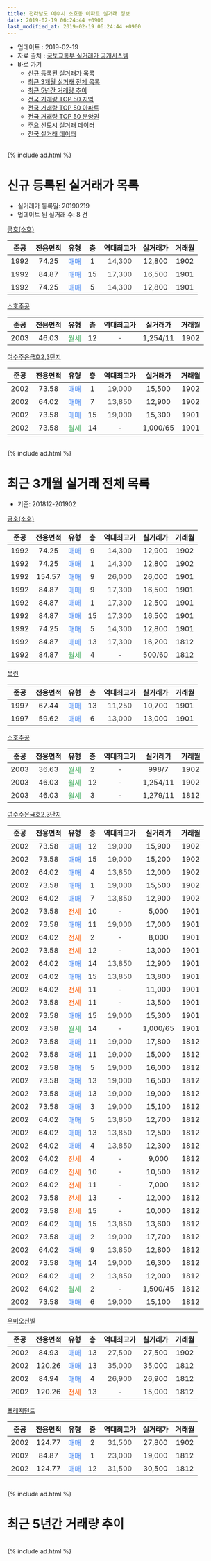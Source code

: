 ```yaml
---
title: 전라남도 여수시 소호동 아파트 실거래 정보
date: 2019-02-19 06:24:44 +0900
last_modified_at: 2019-02-19 06:24:44 +0900
---
```


* 업데이트 : 2019-02-19
* 자료 출처 : [국토교통부 실거래가 공개시스템](http://rt.molit.go.kr)
* 바로 가기
    * [신규 등록된 실거래가 목록](#신규-등록된-실거래가-목록)
    * [최근 3개월 실거래 전체 목록](#최근-3개월-실거래-전체-목록)
    * [최근 5년간 거래량 추이](#최근-5년간-거래량-추이)
    * [전국 거래량 TOP 50 지역](https://ayogom.github.io/apt-trade-info/최근-3개월-전국에서-가장-거래가-많이-발생한-지역)
    * [전국 거래량 TOP 50 아파트](https://ayogom.github.io/apt-trade-info/최근-3개월-전국에서-가장-거래가-많이-발생한-아파트)
    * [전국 거래량 TOP 50 분양권](https://ayogom.github.io/apt-trade-info/최근-3개월-전국에서-가장-거래가-많이-발생한-분양권)
    * [주요 신도시 실거래 데이터](https://ayogom.github.io/apt-trade-info/주요-신도시)
    * [전국 실거래 데이터](https://ayogom.github.io/apt-trade-info/전국)
<br>
{% include ad.html %}
<br>

# 신규 등록된 실거래가 목록
* 실거래가 등록일: 20190219
* 업데이트 된 실거래 수: 8 건


[금호(소호)](https://search.naver.com/search.naver?query=%EC%A0%84%EB%9D%BC%EB%82%A8%EB%8F%84+%EC%97%AC%EC%88%98%EC%8B%9C+%EC%86%8C%ED%98%B8%EB%8F%99+%EA%B8%88%ED%98%B8%28%EC%86%8C%ED%98%B8%29)

|준공|전용면적|유형|층|역대최고가|실거래가|거래월|
|:---:|:---:|:---:|:---:|:---:|:---:|:---:|
|1992|74.25|<span style="color:#4285f3">매매</span>|1|<span style="color:#444444">14,300</span>|12,800|1902|
|1992|84.87|<span style="color:#4285f3">매매</span>|15|<span style="color:#444444">17,300</span>|16,500|1901|
|1992|74.25|<span style="color:#4285f3">매매</span>|5|<span style="color:#444444">14,300</span>|12,800|1901|

[소호주공](https://search.naver.com/search.naver?query=%EC%A0%84%EB%9D%BC%EB%82%A8%EB%8F%84+%EC%97%AC%EC%88%98%EC%8B%9C+%EC%86%8C%ED%98%B8%EB%8F%99+%EC%86%8C%ED%98%B8%EC%A3%BC%EA%B3%B5)

|준공|전용면적|유형|층|역대최고가|실거래가|거래월|
|:---:|:---:|:---:|:---:|:---:|:---:|:---:|
|2003|46.03|<span style="color:#34a853">월세</span>|12|<span style="color:#444444">-</span>|1,254/11|1902|

[여수주은금호2,3단지](https://search.naver.com/search.naver?query=%EC%A0%84%EB%9D%BC%EB%82%A8%EB%8F%84+%EC%97%AC%EC%88%98%EC%8B%9C+%EC%86%8C%ED%98%B8%EB%8F%99+%EC%97%AC%EC%88%98%EC%A3%BC%EC%9D%80%EA%B8%88%ED%98%B82%2C3%EB%8B%A8%EC%A7%80)

|준공|전용면적|유형|층|역대최고가|실거래가|거래월|
|:---:|:---:|:---:|:---:|:---:|:---:|:---:|
|2002|73.58|<span style="color:#4285f3">매매</span>|1|<span style="color:#444444">19,000</span>|15,500|1902|
|2002|64.02|<span style="color:#4285f3">매매</span>|7|<span style="color:#444444">13,850</span>|12,900|1902|
|2002|73.58|<span style="color:#4285f3">매매</span>|15|<span style="color:#444444">19,000</span>|15,300|1901|
|2002|73.58|<span style="color:#34a853">월세</span>|14|<span style="color:#444444">-</span>|1,000/65|1901|


<br>
{% include ad.html %}
<br>

# 최근 3개월 실거래 전체 목록
* 기준: 201812-201902


[금호(소호)](https://search.naver.com/search.naver?query=%EC%A0%84%EB%9D%BC%EB%82%A8%EB%8F%84+%EC%97%AC%EC%88%98%EC%8B%9C+%EC%86%8C%ED%98%B8%EB%8F%99+%EA%B8%88%ED%98%B8%28%EC%86%8C%ED%98%B8%29)

|준공|전용면적|유형|층|역대최고가|실거래가|거래월|
|:---:|:---:|:---:|:---:|:---:|:---:|:---:|
|1992|74.25|<span style="color:#4285f3">매매</span>|9|<span style="color:#444444">14,300</span>|12,900|1902|
|1992|74.25|<span style="color:#4285f3">매매</span>|1|<span style="color:#444444">14,300</span>|12,800|1902|
|1992|154.57|<span style="color:#4285f3">매매</span>|9|<span style="color:#444444">26,000</span>|26,000|1901|
|1992|84.87|<span style="color:#4285f3">매매</span>|9|<span style="color:#444444">17,300</span>|16,500|1901|
|1992|84.87|<span style="color:#4285f3">매매</span>|1|<span style="color:#444444">17,300</span>|12,500|1901|
|1992|84.87|<span style="color:#4285f3">매매</span>|15|<span style="color:#444444">17,300</span>|16,500|1901|
|1992|74.25|<span style="color:#4285f3">매매</span>|5|<span style="color:#444444">14,300</span>|12,800|1901|
|1992|84.87|<span style="color:#4285f3">매매</span>|13|<span style="color:#444444">17,300</span>|16,200|1812|
|1992|84.87|<span style="color:#34a853">월세</span>|4|<span style="color:#444444">-</span>|500/60|1812|

[목련](https://search.naver.com/search.naver?query=%EC%A0%84%EB%9D%BC%EB%82%A8%EB%8F%84+%EC%97%AC%EC%88%98%EC%8B%9C+%EC%86%8C%ED%98%B8%EB%8F%99+%EB%AA%A9%EB%A0%A8)

|준공|전용면적|유형|층|역대최고가|실거래가|거래월|
|:---:|:---:|:---:|:---:|:---:|:---:|:---:|
|1997|67.44|<span style="color:#4285f3">매매</span>|13|<span style="color:#444444">11,250</span>|10,700|1901|
|1997|59.62|<span style="color:#4285f3">매매</span>|6|<span style="color:#444444">13,000</span>|13,000|1901|

[소호주공](https://search.naver.com/search.naver?query=%EC%A0%84%EB%9D%BC%EB%82%A8%EB%8F%84+%EC%97%AC%EC%88%98%EC%8B%9C+%EC%86%8C%ED%98%B8%EB%8F%99+%EC%86%8C%ED%98%B8%EC%A3%BC%EA%B3%B5)

|준공|전용면적|유형|층|역대최고가|실거래가|거래월|
|:---:|:---:|:---:|:---:|:---:|:---:|:---:|
|2003|36.63|<span style="color:#34a853">월세</span>|2|<span style="color:#444444">-</span>|998/7|1902|
|2003|46.03|<span style="color:#34a853">월세</span>|12|<span style="color:#444444">-</span>|1,254/11|1902|
|2003|46.03|<span style="color:#34a853">월세</span>|3|<span style="color:#444444">-</span>|1,279/11|1812|

[여수주은금호2,3단지](https://search.naver.com/search.naver?query=%EC%A0%84%EB%9D%BC%EB%82%A8%EB%8F%84+%EC%97%AC%EC%88%98%EC%8B%9C+%EC%86%8C%ED%98%B8%EB%8F%99+%EC%97%AC%EC%88%98%EC%A3%BC%EC%9D%80%EA%B8%88%ED%98%B82%2C3%EB%8B%A8%EC%A7%80)

|준공|전용면적|유형|층|역대최고가|실거래가|거래월|
|:---:|:---:|:---:|:---:|:---:|:---:|:---:|
|2002|73.58|<span style="color:#4285f3">매매</span>|12|<span style="color:#444444">19,000</span>|15,900|1902|
|2002|73.58|<span style="color:#4285f3">매매</span>|15|<span style="color:#444444">19,000</span>|15,200|1902|
|2002|64.02|<span style="color:#4285f3">매매</span>|4|<span style="color:#444444">13,850</span>|12,000|1902|
|2002|73.58|<span style="color:#4285f3">매매</span>|1|<span style="color:#444444">19,000</span>|15,500|1902|
|2002|64.02|<span style="color:#4285f3">매매</span>|7|<span style="color:#444444">13,850</span>|12,900|1902|
|2002|73.58|<span style="color:#ff5a00">전세</span>|10|<span style="color:#444444">-</span>|5,000|1901|
|2002|73.58|<span style="color:#4285f3">매매</span>|11|<span style="color:#444444">19,000</span>|17,000|1901|
|2002|64.02|<span style="color:#ff5a00">전세</span>|2|<span style="color:#444444">-</span>|8,000|1901|
|2002|73.58|<span style="color:#ff5a00">전세</span>|12|<span style="color:#444444">-</span>|13,000|1901|
|2002|64.02|<span style="color:#4285f3">매매</span>|14|<span style="color:#444444">13,850</span>|12,900|1901|
|2002|64.02|<span style="color:#4285f3">매매</span>|15|<span style="color:#444444">13,850</span>|13,800|1901|
|2002|64.02|<span style="color:#ff5a00">전세</span>|11|<span style="color:#444444">-</span>|11,000|1901|
|2002|73.58|<span style="color:#ff5a00">전세</span>|11|<span style="color:#444444">-</span>|13,500|1901|
|2002|73.58|<span style="color:#4285f3">매매</span>|15|<span style="color:#444444">19,000</span>|15,300|1901|
|2002|73.58|<span style="color:#34a853">월세</span>|14|<span style="color:#444444">-</span>|1,000/65|1901|
|2002|73.58|<span style="color:#4285f3">매매</span>|11|<span style="color:#444444">19,000</span>|17,800|1812|
|2002|73.58|<span style="color:#4285f3">매매</span>|11|<span style="color:#444444">19,000</span>|15,000|1812|
|2002|73.58|<span style="color:#4285f3">매매</span>|5|<span style="color:#444444">19,000</span>|16,000|1812|
|2002|73.58|<span style="color:#4285f3">매매</span>|13|<span style="color:#444444">19,000</span>|16,500|1812|
|2002|73.58|<span style="color:#4285f3">매매</span>|13|<span style="color:#444444">19,000</span>|19,000|1812|
|2002|73.58|<span style="color:#4285f3">매매</span>|3|<span style="color:#444444">19,000</span>|15,100|1812|
|2002|64.02|<span style="color:#4285f3">매매</span>|5|<span style="color:#444444">13,850</span>|12,700|1812|
|2002|64.02|<span style="color:#4285f3">매매</span>|13|<span style="color:#444444">13,850</span>|12,500|1812|
|2002|64.02|<span style="color:#4285f3">매매</span>|4|<span style="color:#444444">13,850</span>|12,300|1812|
|2002|64.02|<span style="color:#ff5a00">전세</span>|4|<span style="color:#444444">-</span>|9,000|1812|
|2002|64.02|<span style="color:#ff5a00">전세</span>|10|<span style="color:#444444">-</span>|10,500|1812|
|2002|64.02|<span style="color:#ff5a00">전세</span>|11|<span style="color:#444444">-</span>|7,000|1812|
|2002|73.58|<span style="color:#ff5a00">전세</span>|13|<span style="color:#444444">-</span>|12,000|1812|
|2002|73.58|<span style="color:#ff5a00">전세</span>|15|<span style="color:#444444">-</span>|10,000|1812|
|2002|64.02|<span style="color:#4285f3">매매</span>|15|<span style="color:#444444">13,850</span>|13,600|1812|
|2002|73.58|<span style="color:#4285f3">매매</span>|2|<span style="color:#444444">19,000</span>|17,700|1812|
|2002|64.02|<span style="color:#4285f3">매매</span>|9|<span style="color:#444444">13,850</span>|12,800|1812|
|2002|73.58|<span style="color:#4285f3">매매</span>|14|<span style="color:#444444">19,000</span>|16,300|1812|
|2002|64.02|<span style="color:#4285f3">매매</span>|2|<span style="color:#444444">13,850</span>|12,000|1812|
|2002|64.02|<span style="color:#34a853">월세</span>|2|<span style="color:#444444">-</span>|1,500/45|1812|
|2002|73.58|<span style="color:#4285f3">매매</span>|6|<span style="color:#444444">19,000</span>|15,100|1812|


<script async src="//pagead2.googlesyndication.com/pagead/js/adsbygoogle.js"></script>
<!-- 기본 -->
<ins class="adsbygoogle"
     style="display:block"
     data-ad-client="ca-pub-2446590836940007"
     data-ad-slot="1659523306"
     data-ad-format="auto"
     data-full-width-responsive="true"></ins>
<script>
(adsbygoogle = window.adsbygoogle || []).push({});
</script>


[우미오션빌](https://search.naver.com/search.naver?query=%EC%A0%84%EB%9D%BC%EB%82%A8%EB%8F%84+%EC%97%AC%EC%88%98%EC%8B%9C+%EC%86%8C%ED%98%B8%EB%8F%99+%EC%9A%B0%EB%AF%B8%EC%98%A4%EC%85%98%EB%B9%8C)

|준공|전용면적|유형|층|역대최고가|실거래가|거래월|
|:---:|:---:|:---:|:---:|:---:|:---:|:---:|
|2002|84.93|<span style="color:#4285f3">매매</span>|13|<span style="color:#444444">27,500</span>|27,500|1902|
|2002|120.26|<span style="color:#4285f3">매매</span>|13|<span style="color:#444444">35,000</span>|35,000|1812|
|2002|84.94|<span style="color:#4285f3">매매</span>|4|<span style="color:#444444">26,900</span>|26,900|1812|
|2002|120.26|<span style="color:#ff5a00">전세</span>|13|<span style="color:#444444">-</span>|15,000|1812|

[프레지던트](https://search.naver.com/search.naver?query=%EC%A0%84%EB%9D%BC%EB%82%A8%EB%8F%84+%EC%97%AC%EC%88%98%EC%8B%9C+%EC%86%8C%ED%98%B8%EB%8F%99+%ED%94%84%EB%A0%88%EC%A7%80%EB%8D%98%ED%8A%B8)

|준공|전용면적|유형|층|역대최고가|실거래가|거래월|
|:---:|:---:|:---:|:---:|:---:|:---:|:---:|
|2002|124.77|<span style="color:#4285f3">매매</span>|2|<span style="color:#444444">31,500</span>|27,800|1902|
|2002|84.87|<span style="color:#4285f3">매매</span>|1|<span style="color:#444444">23,000</span>|19,000|1812|
|2002|124.77|<span style="color:#4285f3">매매</span>|12|<span style="color:#444444">31,500</span>|30,500|1812|


<br>
{% include ad.html %}
<br>

# 최근 5년간 거래량 추이


<div style="width:100%;">
    <canvas id="deal_progress" height="200"></canvas>
</div>

<script>
new Chart(document.getElementById("deal_progress"), {
    type: 'line',
    data: {
        labels: ['201402','201403','201404','201405','201406','201407','201408','201409','201410','201411','201412','201501','201502','201503','201504','201505','201506','201507','201508','201509','201510','201511','201512','201601','201602','201603','201604','201605','201606','201607','201608','201609','201610','201611','201612','201701','201702','201703','201704','201705','201706','201707','201708','201709','201710','201711','201712','201801','201802','201803','201804','201805','201806','201807','201808','201809','201810','201811','201812','201901','201902'],
        datasets: [{
            label: '매매',
            pointRadius: 1,
            data: [20, 16, 10, 13, 9, 52, 13, 17, 35, 20, 18, 17, 14, 15, 16, 17, 34, 24, 41, 16, 35, 34, 24, 22, 16, 15, 29, 17, 21, 19, 17, 25, 24, 18, 11, 15, 25, 30, 20, 19, 19, 29, 24, 30, 17, 28, 27, 19, 23, 20, 25, 14, 21, 15, 17, 9, 22, 22, 20, 11, 9],
            borderColor: "rgba(255, 201, 14, 1)",
            backgroundColor: "rgba(255, 201, 14, 0.5)",
            fill: false,
            lineTension: 0
        },{
            label: '전월세',
            pointRadius: 1,
            data: [14, 12, 15, 21, 18, 7, 34, 15, 14, 32, 23, 20, 31, 27, 16, 16, 19, 34, 18, 24, 12, 9, 15, 18, 0, 11, 10, 14, 14, 10, 11, 13, 17, 22, 18, 14, 20, 19, 15, 13, 16, 23, 28, 17, 6, 13, 12, 18, 17, 15, 13, 11, 14, 11, 11, 11, 8, 12, 9, 6, 2],
            borderColor: "rgba(0, 141, 185, 1)",
            backgroundColor: "rgba(0, 141, 185, 0.5)",
            fill: false,
            lineTension: 0
        }
        ]
    },
    options: {
        responsive: true,
        title: {
            display: false
        },
        tooltips: {
            mode: 'index',
            intersect: false
        },
        hover: {
            mode: 'nearest',
            intersect: true
        },
        scales: {
            xAxes: [{
                display: true,
                scaleLabel: {
                    display: true,
                    labelString: '년/월'
                }
            }],
            yAxes: [{
                display: true,
                ticks: {
                    suggestedMin: 0,
                },
                scaleLabel: {
                    display: true,
                    labelString: '실거래 수'
                }
            }]
        }
    }
});

</script>


<br>
{% include ad.html %}
<br>

